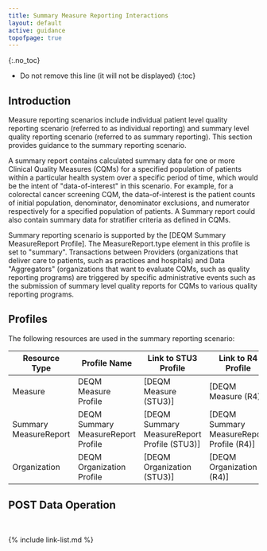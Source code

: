 ```yaml
---
title: Summary Measure Reporting Interactions
layout: default
active: guidance
topofpage: true
---
```



{:.no_toc}

<!-- TOC  the css styling for this is \pages\assets\css\project.css under 'markdown-toc'-->

* Do not remove this line (it will not be displayed)
{:toc}

## Introduction

Measure reporting scenarios include individual patient level quality
reporting scenario (referred to as individual reporting) and summary
level quality reporting scenario (referred to as summary reporting).
This section provides guidance to the summary reporting scenario.

A summary report contains calculated summary data for one or more
Clinical Quality Measures (CQMs) for a specified population of patients
within a particular health system over a specific period of time, which
would be the intent of "data-of-interest" in this scenario. For example,
for a colorectal cancer screening CQM, the data-of-interest is the
patient counts of initial population, denominator, denominator
exclusions, and numerator respectively for a specified population of
patients. A Summary report could also contain summary data for
stratifier criteria as defined in CQMs.

Summary reporting scenario is supported by the [DEQM Summary MeasureReport Profile]. The MeasureReport.type element in this profile is set to "summary". Transactions between Providers (organizations that deliver care to
patients, such as practices and hospitals) and Data "Aggregators"
(organizations that want to evaluate CQMs, such as quality reporting
programs) are triggered by specific administrative events such as the
submission of summary level quality reports for CQMs to various quality
reporting programs.

## Profiles

The following resources are used in the summary reporting scenario:

|Resource Type|Profile Name|Link to STU3 Profile|Link to R4 Profile|
|---|---|---|---|
|Measure|DEQM Measure Profile|[DEQM Measure (STU3)]|[DEQM Measure (R4)]|
|Summary MeasureReport|DEQM Summary MeasureReport Profile|[DEQM Summary MeasureReport Profile (STU3)]|[DEQM Summary MeasureReport Profile (R4)]|
|Organization|DEQM Organization Profile|[DEQM Organization (STU3)]|[DEQM Organization (R4)]|

## POST Data Operation

<br />

{% include link-list.md %}
